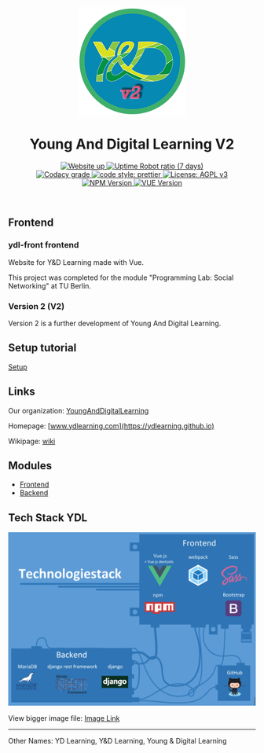   <p align="center">
    <img alt="YDL Logo" src="/images/YDL-Logo-220px.png" width="220">
  </p>
  <h1 align="center">Young And Digital Learning V2</h1>
  <p align="center">
  <!-- Website up status -->
  <a target="_blank" href="https://stats.uptimerobot.com/jnNBohE9w">
    <img alt="Website up" src="https://img.shields.io/website/https/ydlearning.github.io.svg?down_message=offline&style=for-the-badge">
  </a>
  <!-- Website Uptime -->
  <a target="_blank" href="https://stats.uptimerobot.com/jnNBohE9w">
    <img alt="Uptime Robot ratio (7 days)" src="https://img.shields.io/uptimerobot/ratio/7/m782514222-44cd38ed633d998b4cdf9f76.svg?style=for-the-badge">
  </a>
  <br>
  <!-- Vulnerabilities
  <a target="_blank" href="https://snyk.io/test/github/ydlearning/ydl-v2-front">
    <img alt="Snyk Vulnerabilities for GitHub Repo" src="https://img.shields.io/snyk/vulnerabilities/github/ydlearning/ydl-v2-front.svg?style=for-the-badge"> -->
  </a>
  <!-- Code Quality Codacy -->
<a target="_blank" href="https://www.codacy.com/app/YD-Learning/ydl-v2-front?utm_source=github.com&amp;utm_medium=referral&amp;utm_content=ydlearning/ydl-v2-front&amp;utm_campaign=Badge_Grade">
    <img alt="Codacy grade" src="https://img.shields.io/codacy/grade/667f6c20a953411f9b0613c1c653ccef.svg?style=for-the-badge">
  </a>
  
  <!-- Cody Style Prettier -->
  <a target="_blank" href="#badge">
    <img alt="code style: prettier" src="https://img.shields.io/badge/code_style-prettier-ff69b4.svg?style=for-the-badge">
  </a>
  <!-- License -->
  <a target="_blank" href="https://www.gnu.org/licenses/agpl-3.0">
    <img alt="License: AGPL v3" src="https://img.shields.io/badge/License-AGPL%20v3-blue.svg?style=for-the-badge">
  </a>
    <br>

  <!-- Version NPM -->
  <a target="_blank" href="https://github.com/dark-theme-styles/Dark-Theme-TUB">
    <img alt="NPM Version" src="https://img.shields.io/npm/v/npm.svg?color=informational&style=for-the-badge">
  </a>
  <!-- Version VUE -->
  <a target="_blank" href="https://github.com/dark-theme-styles/Dark-Theme-TUB">
    <img alt="VUE Version" src="https://img.shields.io/badge/vue-V3.3.5-brightgreen.svg?color=informational&style=for-the-badge">
  </a>
</p>
<br>

## Frontend

### ydl-front frontend

Website for Y&D Learning made with Vue.

This project was completed for the module "Programming Lab: Social Networking" at TU Berlin.

### Version 2 (V2)

Version 2 is a further development of Young And Digital Learning.

## Setup tutorial
[Setup](Setup.md)

## Links 
Our organization: [YoungAndDigitalLearning](https://github.com/ydlearning)

Homepage: [www.ydlearning.com](https://ydlearning.github.io)

Wikipage: [wiki](../../wiki)

## Modules

- [Frontend](https://github.com/ydlearning/ydl-v2-front)
- [Backend](https://github.com/ydlearning/ydl-v2-api)
  
## Tech Stack YDL

<img alt="Tech stack" target="_blank" src="/images/stack_features.jpg" href="https://raw.githubusercontent.com/ydlearning/ydl-v2-front/master/images/stack_features.jpg">

View bigger image file: [Image Link](https://raw.githubusercontent.com/ydlearning/ydl-v2-front/master/images/stack_features.jpg)

---

Other Names:
YD Learning, Y&D Learning, Young & Digital Learning
